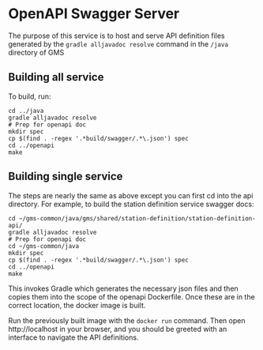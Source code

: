 # OpenAPI Swagger Server

The purpose of this service is to host and serve API definition files generated
by the `gradle alljavadoc resolve` command in the `/java` directory of GMS

## Building all service 

To build, run:

```
cd ../java
gradle alljavadoc resolve
# Prep for openapi doc
mkdir spec
cp $(find . -regex '.*build/swagger/.*\.json') spec
cd ../openapi
make
```
## Building single service
The steps are nearly the same as above except you can first cd into the api directory.
For example, to build the station definition service swagger docs:
```
cd ~/gms-common/java/gms/shared/station-definition/station-definition-api/
gradle alljavadoc resolve
# Prep for openapi doc
cd ~/gms-common/java
mkdir spec
cp $(find . -regex '.*build/swagger/.*\.json') spec
cd ../openapi
make
```
This invokes Gradle which generates the necessary json files and then copies
them into the scope of the openapi Dockerfile. Once these are in the correct
location, the docker image is built.

Run the previously built image with the `docker run` command. Then open http://localhost in your browser, and you should be greeted with an
interface to navigate the API definitions.
